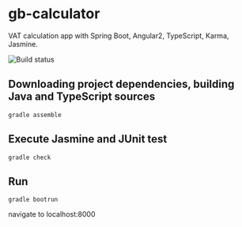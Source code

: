 # gb-calculator
VAT calculation app with Spring Boot, Angular2, TypeScript, Karma, Jasmine.

![Build status](https://travis-ci.org/sandormiko/gb-calculator.svg?branch=master)

Downloading project dependencies, building Java and TypeScript sources
---
	gradle assemble
	
	
	
Execute Jasmine and JUnit test
---
	gradle check
Run
---
	gradle bootrun
	
navigate to localhost:8000
